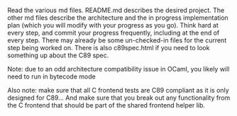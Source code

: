 Read the various md files. README.md describes the desired project. The other md files describe the architecture and the in progress implementation plan (which you will modify with your progress as you go). Think hard at every step, and commit your progress frequently, including at the end of every step. There may already be some un-checked-in files for the current step being worked on. There is also c89spec.html if you need to look something up about the C89 spec.

Note: due to an odd architecture compatibility issue in OCaml, you likely will need to run in bytecode mode

Also note: make sure that all C frontend tests are C89 compliant as it is only designed for C89... And make sure that you break out any functionality from the C frontend that should be part of the shared frontend helper lib.